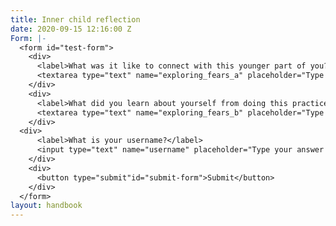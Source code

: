 ```yaml
---
title: Inner child reflection
date: 2020-09-15 12:16:00 Z
Form: |-
  <form id="test-form">
    <div>
      <label>What was it like to connect with this younger part of you? </label>
      <textarea type="text" name="exploring_fears_a" placeholder="Type your answer here"/></textarea>
    </div>
    <div>
      <label>What did you learn about yourself from doing this practice? </label>
      <textarea type="text" name="exploring_fears_b" placeholder="Type your answer here"/></textarea>
    </div>
  <div>
      <label>What is your username?</label>
      <input type="text" name="username" placeholder="Type your answer here"/></input>
    </div>
    <div>
      <button type="submit"id="submit-form">Submit</button>
    </div>
  </form>
layout: handbook
---
```


